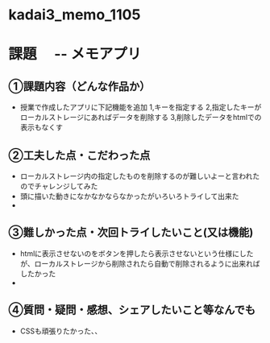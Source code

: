 # kadai3_memo_1105
# 課題　 -- メモアプリ

## ①課題内容（どんな作品か）
- 授業で作成したアプリに下記機能を追加
1,キーを指定する
2,指定したキーがローカルストレージにあればデータを削除する
3,削除したデータをhtmlでの表示もなくす

## ②工夫した点・こだわった点
- ローカルストレージ内の指定したものを削除するのが難しいよーと言われたのでチャレンジしてみた
- 頭に描いた動きになかなかならなかったがいろいろトライして出来た
- 

## ③難しかった点・次回トライしたいこと(又は機能)
- htmlに表示させないのをボタンを押したら表示させないという仕様にしたが、ローカルストレージから削除されたら自動で削除されるように出来ればしたかった
- 

## ④質問・疑問・感想、シェアしたいこと等なんでも
- CSSも頑張りたかった、、
